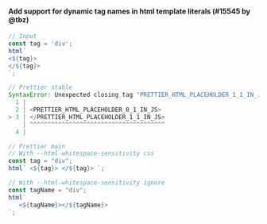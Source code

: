 #### Add support for dynamic tag names in html template literals (#15545 by @tbz)

<!-- Optional description if it makes sense. -->

<!-- prettier-ignore -->
```js
// Input
const tag = 'div';
html`
<${tag}>
</${tag}>
`;

// Prettier stable
SyntaxError: Unexpected closing tag "PRETTIER_HTML_PLACEHOLDER_1_1_IN_JS".
  1 |
  2 | <PRETTIER_HTML_PLACEHOLDER_0_1_IN_JS>
> 3 | </PRETTIER_HTML_PLACEHOLDER_1_1_IN_JS>
    | ^^^^^^^^^^^^^^^^^^^^^^^^^^^^^^^^^^^^^^
  4 |

// Prettier main
// With --html-whitespace-sensitivity css
const tag = "div";
html` <${tag}> </${tag}> `;

// With --html-whitespace-sensitivity ignore
const tagName = "div";
html`
   <${tagName}></${tagName}>
`;
```
